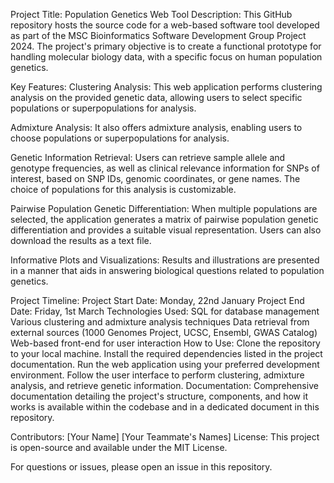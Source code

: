 Project Title: Population Genetics Web Tool
Description:
This GitHub repository hosts the source code for a web-based software tool developed as part of the MSC Bioinformatics Software Development Group Project 2024. The project's primary objective is to create a functional prototype for handling molecular biology data, with a specific focus on human population genetics.

Key Features:
Clustering Analysis: This web application performs clustering analysis on the provided genetic data, allowing users to select specific populations or superpopulations for analysis.

Admixture Analysis: It also offers admixture analysis, enabling users to choose populations or superpopulations for analysis.

Genetic Information Retrieval: Users can retrieve sample allele and genotype frequencies, as well as clinical relevance information for SNPs of interest, based on SNP IDs, genomic coordinates, or gene names. The choice of populations for this analysis is customizable.

Pairwise Population Genetic Differentiation: When multiple populations are selected, the application generates a matrix of pairwise population genetic differentiation and provides a suitable visual representation. Users can also download the results as a text file.

Informative Plots and Visualizations: Results and illustrations are presented in a manner that aids in answering biological questions related to population genetics.

Project Timeline:
Project Start Date: Monday, 22nd January
Project End Date: Friday, 1st March
Technologies Used:
SQL for database management
Various clustering and admixture analysis techniques
Data retrieval from external sources (1000 Genomes Project, UCSC, Ensembl, GWAS Catalog)
Web-based front-end for user interaction
How to Use:
Clone the repository to your local machine.
Install the required dependencies listed in the project documentation.
Run the web application using your preferred development environment.
Follow the user interface to perform clustering, admixture analysis, and retrieve genetic information.
Documentation:
Comprehensive documentation detailing the project's structure, components, and how it works is available within the codebase and in a dedicated document in this repository.

Contributors:
[Your Name]
[Your Teammate's Names]
License:
This project is open-source and available under the MIT License.

For questions or issues, please open an issue in this repository.
